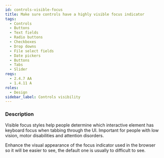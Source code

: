 ```yaml
---
id: controls-visible-focus
title: Make sure controls have a highly visible focus indicator
tags:
  - Controls
  - Buttons
  - Text fields
  - Radio buttons
  - Checkboxes
  - Drop downs
  - File select fields
  - Date pickers
  - Buttons
  - Tabs
  - Slider
reqs:
  - 2.4.7 AA
  - 1.4.11 A
roles:
  - Design
sidebar_label: Controls visibility
---
```


### Description

Visible focus styles help people determine which interactive element has keyboard focus when tabbing through the UI. Important for people with low vision, motor disabilities and attention disorders.

Enhance the visual appearance of the focus indicator used in the browser so it will be easier to see, the default one is usually to difficult to see.
